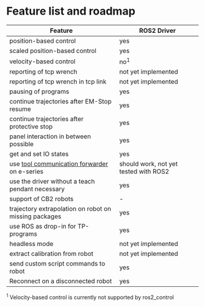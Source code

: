 # Feature list and roadmap

| Feature                                               | ROS2 Driver
| ---                                                   | ---                       |
| position-based control                                | yes                       |
| scaled position-based control                         | yes                       |
| velocity-based control                                | no<sup>1</sup>            |
| reporting of tcp wrench                               | not yet implemented       |
| reporting of tcp wrench in tcp link                   | not yet implemented       |
| pausing of programs                                   | yes                       |
| continue trajectories after EM-Stop resume            | yes                       |
| continue trajectories after protective stop           | yes                       |
| panel interaction in between possible                 | yes                       |
| get and set IO states                                 | yes                       |
| use [tool communication forwarder](https://github.com/UniversalRobots/Universal_Robots_ToolComm_Forwarder_URCap) on e-series | should work, not yet tested with ROS2            |
| use the driver without a teach pendant necessary      | yes                       |
| support of CB2 robots                                 | -                         |
| trajectory extrapolation on robot on missing packages | yes                       |
| use ROS as drop-in for TP-programs                    | yes                       |
| headless mode                                         | not yet implemented       |
| extract calibration from robot                        | not yet implemented       |
| send custom script commands to robot                  | yes                       |
| Reconnect on a disconnected robot                     | yes                       |

<sup>1</sup> Velocity-based control is currently not supported by ros2_control
